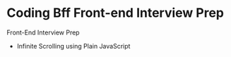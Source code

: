 # Coding Bff Front-end Interview Prep
Front-End Interview Prep

- Infinite Scrolling using Plain JavaScript